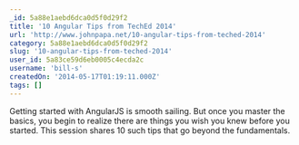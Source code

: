 ```yaml
---
_id: 5a88e1aebd6dca0d5f0d29f2
title: '10 Angular Tips from TechEd 2014'
url: 'http://www.johnpapa.net/10-angular-tips-from-teched-2014'
category: 5a88e1aebd6dca0d5f0d29f2
slug: '10-angular-tips-from-teched-2014'
user_id: 5a83ce59d6eb0005c4ecda2c
username: 'bill-s'
createdOn: '2014-05-17T01:19:11.000Z'
tags: []
---
```


Getting started with AngularJS is smooth sailing. But once you master the basics, you begin to realize there are things you wish you knew before you started. This session shares 10 such tips that go beyond the fundamentals.
